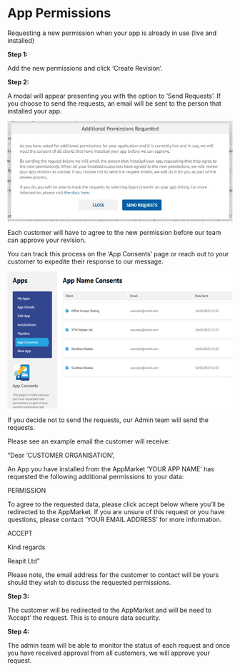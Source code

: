 # App Permissions

Requesting a new permission when your app is already in use (live and installed)

**Step 1:**

Add the new permissions and click ‘Create Revision’.

**Step 2:**

A modal will appear presenting you with the option to ‘Send Requests’. If you choose to send the requests, an email will be sent to the person that installed your app.

![](../.gitbook/assets/AppReviewModal.jpg)

Each customer will have to agree to the new permission before our team can approve your revision.

You can track this process on the ‘App Consents’ page or reach out to your customer to expedite their response to our message.

![](../.gitbook/assets/Appname.png)

If you decide not to send the requests, our Admin team will send the requests.&#x20;

Please see an example email the customer will receive:

“Dear ‘CUSTOMER ORGANISATION’,

An App you have installed from the AppMarket ‘YOUR APP NAME’ has requested the following additional permissions to your data:

PERMISSION

To agree to the requested data, please click accept below where you’ll be redirected to the AppMarket. If you are unsure of this request or you have questions, please contact 'YOUR EMAIL ADDRESS’ for more information.

ACCEPT

Kind regards

Reapit Ltd”

Please note, the email address for the customer to contact will be yours should they wish to discuss the requested permissions.

&#x20;

**Step 3:**

The customer will be redirected to the AppMarket and will be need to ‘Accept’ the request. This is to ensure data security.

**Step 4:**

The admin team will be able to monitor the status of each request and once you have received approval from all customers, we will approve your request.&#x20;

